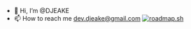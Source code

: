 - 👋 Hi, I’m @DJEAKE
- 📫 How to reach me dev.djeake@gmail.com
[![roadmap.sh](https://roadmap.sh/card/wide/657d7b335145316d250ee5d0?variant=dark&roadmaps=frontend)](https://roadmap.sh)
